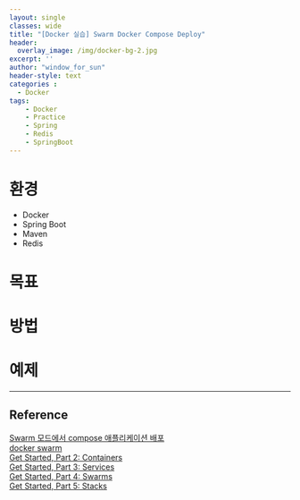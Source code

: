 ```yaml
--- 
layout: single
classes: wide
title: "[Docker 실습] Swarm Docker Compose Deploy"
header:
  overlay_image: /img/docker-bg-2.jpg
excerpt: ''
author: "window_for_sun"
header-style: text
categories :
  - Docker
tags:
    - Docker
    - Practice
    - Spring
    - Redis
    - SpringBoot
---  
```


# 환경
- Docker
- Spring Boot
- Maven
- Redis

# 목표

# 방법

# 예제


---
## Reference
[Swarm 모드에서 compose 애플리케이션 배포](https://www.joinc.co.kr/w/man/12/docker/swarmCompose)   
[docker swarm](https://setyourmindpark.github.io/2018/02/07/docker/docker-5/)   
[Get Started, Part 2: Containers](https://docs.docker.com/get-started/part2/)   
[Get Started, Part 3: Services](https://docs.docker.com/get-started/part3/)   
[Get Started, Part 4: Swarms](https://docs.docker.com/get-started/part4/)   
[Get Started, Part 5: Stacks](https://docs.docker.com/get-started/part5/)   
